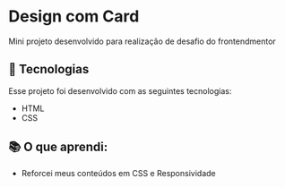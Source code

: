 # Design com Card
Mini projeto desenvolvido para realização de desafio do frontendmentor

## 🚀 Tecnologias

Esse projeto foi desenvolvido com as seguintes tecnologias:

- HTML
- CSS

## 📚 O que aprendi:
- Reforcei meus conteúdos em CSS e Responsividade
